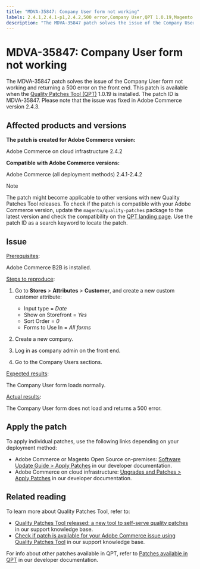 ```yaml
---
title: "MDVA-35847: Company User form not working"
labels: 2.4.1,2.4.1-p1,2.4.2,500 error,Company User,QPT 1.0.19,Magento Commerce,Magento Commerce Cloud,Quality Patches Tool,custom customer attribute,form,Adobe Commerce,cloud infrastructure,on-premises
description: "The MDVA-35847 patch solves the issue of the Company User form not working and returning a 500 error on the front end. This patch is available when the [Quality Patches Tool (QPT)](https://support.magento.com/hc/en-us/articles/360047139492) 1.0.19 is installed. The patch ID is MDVA-35847. Please note that the issue was fixed in Adobe Commerce version 2.4.3."
---
```


# MDVA-35847: Company User form not working

The MDVA-35847 patch solves the issue of the Company User form not working and returning a 500 error on the front end. This patch is available when the [Quality Patches Tool (QPT)](https://support.magento.com/hc/en-us/articles/360047139492) 1.0.19 is installed. The patch ID is MDVA-35847. Please note that the issue was fixed in Adobe Commerce version 2.4.3.

## Affected products and versions

**The patch is created for Adobe Commerce version:**

Adobe Commerce on cloud infrastructure 2.4.2

**Compatible with Adobe Commerce versions:**

Adobe Commerce (all deployment methods) 2.4.1-2.4.2

>[!NOTE]
>
>The patch might become applicable to other versions with new Quality Patches Tool releases. To check if the patch is compatible with your Adobe Commerce version, update the `magento/quality-patches` package to the latest version and check the compatibility on the [QPT landing page](https://devdocs.magento.com/quality-patches/tool.html#patch-grid). Use the patch ID as a search keyword to locate the patch.

## Issue

<u>Prerequisites</u>:

 Adobe Commerce B2B is installed.

<u>Steps to reproduce</u>:

1. Go to **Stores** > **Attributes** > **Customer**, and create a new custom customer attribute:

    * Input type = *Date*
    * Show on Storefront = *Yes*
    * Sort Order = *0*
    * Forms to Use In = *All forms*

1. Create a new company.
1. Log in as company admin on the front end.
1. Go to the Company Users sections.

<u>Expected results</u>:

The Company User form loads normally.

<u>Actual results</u>:

The Company User form does not load and returns a 500 error.

## Apply the patch

To apply individual patches, use the following links depending on your deployment method:

* Adobe Commerce or Magento Open Source on-premises: [Software Update Guide > Apply Patches](https://devdocs.magento.com/guides/v2.4/comp-mgr/patching/mqp.html) in our developer documentation.
* Adobe Commerce on cloud infrastructure: [Upgrades and Patches > Apply Patches](https://devdocs.magento.com/cloud/project/project-patch.html) in our developer documentation.

## Related reading

To learn more about Quality Patches Tool, refer to:

* [Quality Patches Tool released: a new tool to self-serve quality patches](https://support.magento.com/hc/en-us/articles/360047139492) in our support knowledge base.
* [Check if patch is available for your Adobe Commerce issue using Quality Patches Tool](https://support.magento.com/hc/en-us/articles/360047125252) in our support knowledge base.

For info about other patches available in QPT, refer to [Patches available in QPT](https://devdocs.magento.com/quality-patches/tool.html#patch-grid) in our developer documentation. 
